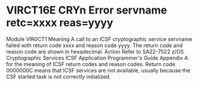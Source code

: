 # VIRCT16E CRYn **Error** servname retc=xxxx reas=yyyy
Module
    VIR0CT1
Meaning
    A call to an ICSF cryptographic service servname failed with return code xxxx and reason code yyyy. The return code and reason code are shown in hexadecimal.
Action
    Refer to SA22-7522 z/OS Cryptographic Services ICSF Application Programmer's Guide Appendix A for the meaning of ICSF return codes and reason codes. Return code 0000000C means that ICSF services are not available, usually because the CSF started task is not correctly initialized.
